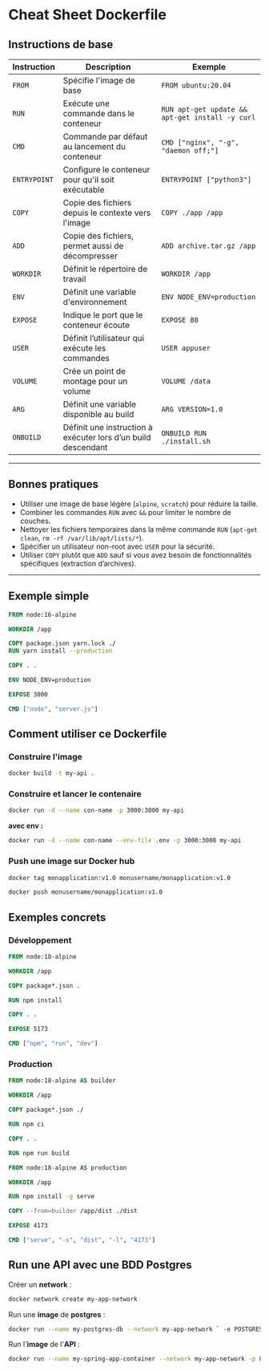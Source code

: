 # Cheat Sheet Dockerfile

## Instructions de base

| Instruction  | Description                                                   | Exemple                                         |
| ------------ | ------------------------------------------------------------- | ----------------------------------------------- |
| `FROM`       | Spécifie l'image de base                                      | `FROM ubuntu:20.04`                             |
| `RUN`        | Exécute une commande dans le conteneur                        | `RUN apt-get update && apt-get install -y curl` |
| `CMD`        | Commande par défaut au lancement du conteneur                 | `CMD ["nginx", "-g", "daemon off;"]`            |
| `ENTRYPOINT` | Configure le conteneur pour qu'il soit exécutable             | `ENTRYPOINT ["python3"]`                        |
| `COPY`       | Copie des fichiers depuis le contexte vers l'image            | `COPY ./app /app`                               |
| `ADD`        | Copie des fichiers, permet aussi de décompresser              | `ADD archive.tar.gz /app`                       |
| `WORKDIR`    | Définit le répertoire de travail                              | `WORKDIR /app`                                  |
| `ENV`        | Définit une variable d'environnement                          | `ENV NODE_ENV=production`                       |
| `EXPOSE`     | Indique le port que le conteneur écoute                       | `EXPOSE 80`                                     |
| `USER`       | Définit l’utilisateur qui exécute les commandes               | `USER appuser`                                  |
| `VOLUME`     | Crée un point de montage pour un volume                       | `VOLUME /data`                                  |
| `ARG`        | Définit une variable disponible au build                      | `ARG VERSION=1.0`                               |
| `ONBUILD`    | Définit une instruction à exécuter lors d’un build descendant | `ONBUILD RUN ./install.sh`                      |

---

## Bonnes pratiques

- Utiliser une image de base légère (`alpine`, `scratch`) pour réduire la taille.
- Combiner les commandes `RUN` avec `&&` pour limiter le nombre de couches.
- Nettoyer les fichiers temporaires dans la même commande `RUN` (`apt-get clean`, `rm -rf /var/lib/apt/lists/*`).
- Spécifier un utilisateur non-root avec `USER` pour la sécurité.
- Utiliser `COPY` plutôt que `ADD` sauf si vous avez besoin de fonctionnalités spécifiques (extraction d’archives).

---

## Exemple simple

```dockerfile
FROM node:16-alpine

WORKDIR /app

COPY package.json yarn.lock ./
RUN yarn install --production

COPY . .

ENV NODE_ENV=production

EXPOSE 3000

CMD ["node", "server.js"]
```

## Comment utiliser ce Dockerfile

### Construire l'image

```bash
docker build -t my-api .
```

### Construire et lancer le contenaire

```bash
docker run -d --name con-name -p 3000:3000 my-api
```

**avec env :**

```bash
docker run -d --name con-name --env-file .env -p 3000:3000 my-api
```

### Push une image sur Docker hub

```bash
docker tag monapplication:v1.0 monusername/monapplication:v1.0
```

```bash
docker push monusername/monapplication:v1.0
```

## Exemples concrets

### Développement

```dockerfile
FROM node:18-alpine

WORKDIR /app

COPY package*.json .

RUN npm install

COPY . .

EXPOSE 5173

CMD ["npm", "run", "dev"]
```

### Production

```dockerfile
FROM node:18-alpine AS builder

WORKDIR /app

COPY package*.json ./

RUN npm ci

COPY . .

RUN npm run build

FROM node:18-alpine AS production

WORKDIR /app

RUN npm install -g serve

COPY --from=builder /app/dist ./dist

EXPOSE 4173

CMD ["serve", "-s", "dist", "-l", "4173"]
```

## Run une API avec une BDD Postgres

Créer un **network** :
```bash
docker network create my-app-network
```

Run une **image** de **postgres** :
```bash
docker run --name my-postgres-db --network my-app-network ` -e POSTGRES_DB=database -e POSTGRES_USER=postgres -e POSTGRES_PASSWORD=mypassword -v postgres_data:/var/lib/postgresql/data ` -d postgres
```

Run l'**image** de l'**API** :
```bash
docker run --name my-spring-app-container --network my-app-network -p 8080:8080 -d my-spring-app
```
